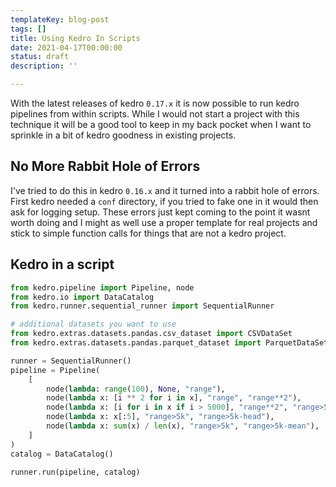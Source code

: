 ```yaml
---
templateKey: blog-post
tags: []
title: Using Kedro In Scripts
date: 2021-04-17T00:00:00
status: draft
description: ''

---
```


With the latest releases of kedro `0.17.x` it is now possible to run kedro
pipelines from within scripts.  While I would not start a project with this
technique it will be a good tool to keep in my back pocket when I want to
sprinkle in a bit of kedro goodness in existing projects.

## No More Rabbit Hole of Errors

I've tried to do this in kedro `0.16.x` and it turned into a rabbit hole of
errors.  First kedro needed a `conf` directory, if you tried to fake one in it
would then ask for logging setup.  These errors just kept coming to the point
it wasnt worth doing and I might as well use a proper template for real
projects and stick to simple function calls for things that are not a kedro
project.

## Kedro in a script

``` python 
from kedro.pipeline import Pipeline, node
from kedro.io import DataCatalog
from kedro.runner.sequential_runner import SequentialRunner

# additional datasets you want to use
from kedro.extras.datasets.pandas.csv_dataset import CSVDataSet
from kedro.extras.datasets.pandas.parquet_dataset import ParquetDataSet

runner = SequentialRunner()
pipeline = Pipeline(
    [
        node(lambda: range(100), None, "range"),
        node(lambda x: [i ** 2 for i in x], "range", "range**2"),
        node(lambda x: [i for i in x if i > 5000], "range**2", "range>5k"),
        node(lambda x: x[:5], "range>5k", "range>5k-head"),
        node(lambda x: sum(x) / len(x), "range>5k", "range>5k-mean"),
    ]
)
catalog = DataCatalog()

runner.run(pipeline, catalog)

```

